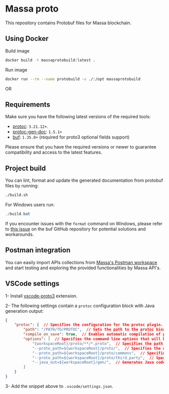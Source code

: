 <!-- Copyright (c) 2023 MASSA LABS <info@massa.net> -->

# Massa proto

This repository contains Protobuf files for Massa blockchain.

Using Docker
------------
Build image
```bash
docker build -t massaprotobuild:latest .
```
Run image 
```bash
docker run --rm --name protobuild -v ./:/opt massaprotobuild
```

OR

Requirements
------------

Make sure you have the following latest versions of the required tools:

- [protoc](https://grpc.io/docs/protoc-installation/): `3.21.12+`. 
- [protoc-gen-doc](https://github.com/pseudomuto/protoc-gen-doc): `1.5.1+`
- [buf](https://buf.build/docs/installation): `1.35.0+` (required for proto3 optional fields support)

Please ensure that you have the required versions or newer to guarantee compatibility and access to the latest features.

Project build
-------------

You can lint, format and update the generated documentation from protobuf files by running: 
```bash
./build.sh
```

For Windows users run:
```powershell
./build.bat
```

If you encounter issues with the `format` command on Windows, please refer to [this issue](https://github.com/bufbuild/buf/issues/1251) on the buf GitHub repository for potential solutions and workarounds.

Postman integration
-------------------
You can easily import APIs collections from [Massa's Postman workspace](https://www.postman.com/massalabs) and start testing and exploring the provided functionalities by Massa API's.

VSCode settings
------------------

1- Install [vscode-proto3](https://marketplace.visualstudio.com/items?itemName=zxh404.vscode-proto3) extension.

2- The following settings contain a `protoc` configuration block with Java generation output:

```json
{
    "protoc": {  // Specifies the configuration for the protoc plugin.
        "path": "/PATH/TO/PROTOC",  // Sets the path to the protoc binary that will be used to compile the protobuf files.
        "compile_on_save": true,  // Enables automatic compilation of protobuf files when they are saved.
        "options": [  // Specifies the command line options that will be passed to protoc.
            "{workspaceRoot}/proto/**/*.proto",  // Specifies the path to the protobuf files that should be compiled.
            "--proto_path=${workspaceRoot}/proto/",  // Specifies the directory to search for imported protobuf files.
            "--proto_path=${workspaceRoot}/proto/commons",  // Specifies the directory to search for imported common protobuf files.
            "--proto_path=${workspaceRoot}/proto/third_party",  // Specifies the directory to search for imported third_party protobuf files.
            "--java_out=${workspaceRoot}/gen/",  // Generates Java code from the protobuf files.
        ]
    }
}
```

3- Add the snippet above to `.vscode/settings.json`.
